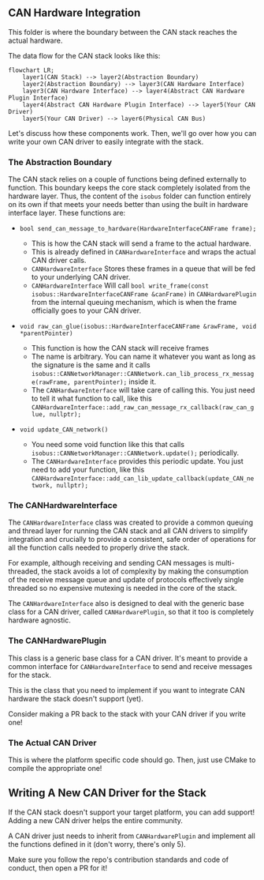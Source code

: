 ## CAN Hardware Integration

This folder is where the boundary between the CAN stack reaches the actual hardware.

The data flow for the CAN stack looks like this:

```mermaid
flowchart LR;
	layer1(CAN Stack) --> layer2(Abstraction Boundary)
	layer2(Abstraction Boundary) --> layer3(CAN Hardware Interface)
	layer3(CAN Hardware Interface) --> layer4(Abstract CAN Hardware Plugin Interface)
	layer4(Abstract CAN Hardware Plugin Interface) --> layer5(Your CAN Driver)
	layer5(Your CAN Driver) --> layer6(Physical CAN Bus)
```

Let's discuss how these components work. Then, we'll go over how you can write your own CAN driver to easily integrate with the stack.

### The Abstraction Boundary

The CAN stack relies on a couple of functions being defined externally to function. This boundary keeps the core stack completely isolated from the hardware layer. Thus, the content of the `isobus` folder can function entirely on its own if that meets your needs better than using the built in hardware interface layer.
These functions are:

* `bool send_can_message_to_hardware(HardwareInterfaceCANFrame frame);`
	- This is how the CAN stack will send a frame to the actual hardware.
	- This is already defined in `CANHardwareInterface` and wraps the actual CAN driver calls.
	- `CANHardwareInterface` Stores these frames in a queue that will be fed to your underlying CAN driver.
	- `CANHardwareInterface` Will call `bool write_frame(const isobus::HardwareInterfaceCANFrame &canFrame)` in `CANHardwarePlugin` from the internal queuing mechanism, which is when the frame officially goes to your CAN driver.
	
* `void raw_can_glue(isobus::HardwareInterfaceCANFrame &rawFrame, void *parentPointer)`
	- This function is how the CAN stack will receive frames
	- The name is arbitrary. You can name it whatever you want as long as the signature is the same and it calls `isobus::CANNetworkManager::CANNetwork.can_lib_process_rx_message(rawFrame, parentPointer);` inside it.
	- The `CANHardwareInterface` will take care of calling this. You just need to tell it what function to call, like this `CANHardwareInterface::add_raw_can_message_rx_callback(raw_can_glue, nullptr);`

* `void update_CAN_network()`
	- You need some void function like this that calls `isobus::CANNetworkManager::CANNetwork.update();` periodically.
	- The `CANHardwareInterface` provides this periodic update. You just need to add your function, like this `CANHardwareInterface::add_can_lib_update_callback(update_CAN_network, nullptr);`

### The CANHardwareInterface

The `CANHardwareInterface` class was created to provide a common queuing and thread layer for running the CAN stack and all CAN drivers to simplify integration and crucially to provide a consistent, safe order of operations for all the function calls needed to properly drive the stack.

For example, although receiving and sending CAN messages is multi-threaded, the stack avoids a lot of complexity by making the consumption of the receive message queue and update of protocols effectively single threaded so no expensive mutexing is needed in the core of the stack.

The `CANHardwareInterface` also is designed to deal with the generic base class for a CAN driver, called `CANHardwarePlugin`, so that it too is completely hardware agnostic.

### The CANHardwarePlugin

This class is a generic base class for a CAN driver. It's meant to provide a common interface for `CANHardwareInterface` to send and receive messages for the stack.

This is the class that you need to implement if you want to integrate CAN hardware the stack doesn't support (yet). 

Consider making a PR back to the stack with your CAN driver if you write one!

### The Actual CAN Driver

This is where the platform specific code should go. Then, just use CMake to compile the appropriate one!

## Writing A New CAN Driver for the Stack

If the CAN stack doesn't support your target platform, you can add support! Adding a new CAN driver helps the entire community.

A CAN driver just needs to inherit from `CANHardwarePlugin` and implement all the functions defined in it (don't worry, there's only 5).

Make sure you follow the repo's contribution standards and code of conduct, then open a PR for it!

